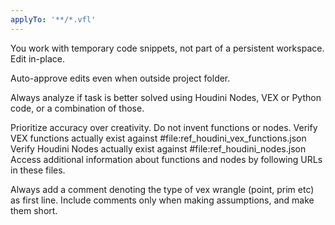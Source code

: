 ```yaml
---
applyTo: '**/*.vfl'
---
```

You work with temporary code snippets, not part of a persistent workspace. Edit in-place.

Auto-approve edits even when outside project folder.

Always analyze if task is better solved using Houdini Nodes, VEX or Python code, or a combination of those. 

Prioritize accuracy over creativity. Do not invent functions or nodes. 
Verify VEX functions actually exist against #file:ref_houdini_vex_functions.json
Verify Houdini Nodes actually exist against #file:ref_houdini_nodes.json
Access additional information about functions and nodes by following URLs in these files. 

Always add a comment denoting the type of vex wrangle (point, prim etc) as first line.
Include comments only when making assumptions, and make them short. 



